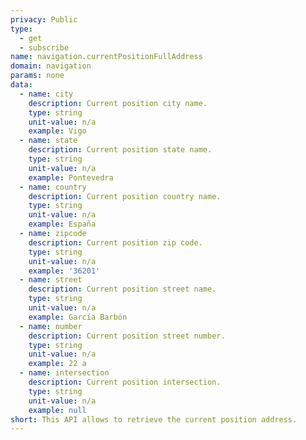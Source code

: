 ```yaml
---
privacy: Public
type:
  - get
  - subscribe
name: navigation.currentPositionFullAddress
domain: navigation
params: none
data:
  - name: city
    description: Current position city name.
    type: string
    unit-value: n/a
    example: Vigo
  - name: state
    description: Current position state name.
    type: string
    unit-value: n/a
    example: Pontevedra
  - name: country
    description: Current position country name.
    type: string
    unit-value: n/a
    example: España
  - name: zipcode
    description: Current position zip code.
    type: string
    unit-value: n/a
    example: '36201'
  - name: street
    description: Current position street name.
    type: string
    unit-value: n/a
    example: García Barbón
  - name: number
    description: Current position street number.
    type: string
    unit-value: n/a
    example: 22 a
  - name: intersection
    description: Current position intersection.
    type: string
    unit-value: n/a
    example: null
short: This API allows to retrieve the current position address.
---
```


